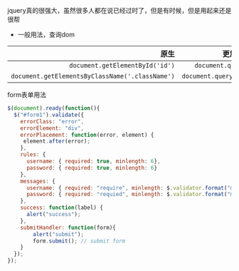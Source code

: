 jquery真的很强大，虽然很多人都在说已经过时了，但是有时候，但是用起来还是很帮

* 一般用法，查询dom



|原生|更加简便的方法|jquery|
|---: | :---: | :----|
|`document.getElementById('id')`|`document.querySelector('#id')`|`$('#id')`|
|`document.getElementsByClassName('.className')`|`document.querySelector('.className')`|$('.className')|


form表单用法
```js
$(document).ready(function(){
  $("#form1").validate({
    errorClass: "error",
    errorElement: "div",
    errorPlacement: function(error, element) {   
     element.after(error);
    },
    rules: { 
      username: { required: true, minlength: 6},
      password: { required: true, minlength: 6}
    },
    messages: {
      username: { required: "require", minlength: $.validator.format("must > 0")},
      password: { required: "requied", minlength: $.validator.format("must > 0")}
    },
    success: function(label) {
      alert("success");
    },
    submitHandler: function(form){
        alert("submit");    
        form.submit(); // submit form
    }
  });
});
```
